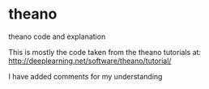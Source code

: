 theano
======

theano code and explanation

This is mostly the code taken from the theano tutorials at:
http://deeplearning.net/software/theano/tutorial/

I have added comments for my understanding

